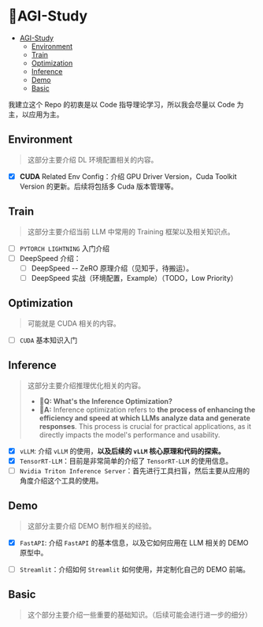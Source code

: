 # 🤖AGI-Study

- [AGI-Study](#agi-study)
  - [Environment](#environment)
  - [Train](#train)
  - [Optimization](#optimization)
  - [Inference](#inference)
  - [Demo](#demo)
  - [Basic](#basic)


我建立这个 Repo 的初衷是以 Code 指导理论学习，所以我会尽量以 Code 为主，以应用为主。

## Environment

> 这部分主要介绍 DL 环境配置相关的内容。

- [x] **CUDA** Related Env Config：介绍 GPU Driver Version，Cuda Toolkit Version 的更新。后续将包括多 Cuda 版本管理等。

## Train

> 这部分主要介绍当前 LLM 中常用的 Training 框架以及相关知识点。

- [ ] `PYTORCH LIGHTNING` 入门介绍
- [ ] DeepSpeed 介绍：
  - [ ] DeepSpeed -- ZeRO 原理介绍（见知乎，待搬运）。
  - [ ] DeepSpeed 实战（环境配置，Example）（TODO，Low Priority）

## Optimization

> 可能就是 CUDA 相关的内容。

- [ ] `CUDA` 基本知识入门

## Inference

> 这部分主要介绍推理优化相关的内容。
>
> - **🤔Q: What's the Inference Optimization?**
> - **📖A:** Inference optimization refers to **the process of enhancing the efficiency and speed at which LLMs analyze data and generate responses**. This process is crucial for practical applications, as it directly impacts the model's performance and usability.

- [x] `vLLM`: 介绍 `vLLM` 的使用，**以及后续的 `vLLM` 核心原理和代码的探索。**
- [x] `TensorRT-LLM`：目前是非常简单的介绍了 `TensorRT-LLM` 的使用信息。
- [ ] `Nvidia Triton Inference Server`：首先进行工具扫盲，然后主要从应用的角度介绍这个工具的使用。

## Demo

> 这部分主要介绍 DEMO 制作相关的经验。

- [x] `FastAPI`: 介绍 `FastAPI` 的基本信息，以及它如何应用在 LLM 相关的 DEMO 原型中。

- [ ] `Streamlit`：介绍如何 `Streamlit` 如何使用，并定制化自己的 DEMO 前端。

## Basic

> 这个部分主要介绍一些重要的基础知识。（后续可能会进行进一步的细分）
